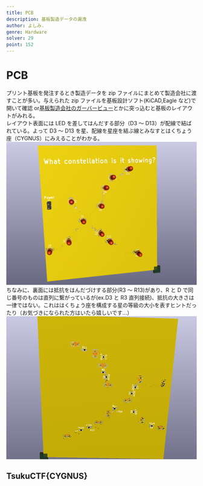 ```yaml
---
title: PCB
description: 基板製造データの漏洩
author: よしみ.
genre: Hardware
solver: 29
point: 152
---
```


# PCB

プリント基板を発注するとき製造データを zip ファイルにまとめて製造会社に渡すことが多い。与えられた zip ファイルを基板設計ソフト(KiCAD,Eagle など)で開いて確認 or[基板製造会社のガーバービュー](https://www.seeedstudio.com/fusion_pcb.html)とかに突っ込むと基板のレイアウトがみれる。  
レイアウト表面には LED を差してはんだする部分（D3 ～ D13）が配線で結ばれている。よって D3 ～ D13 を星、配線を星座を結ぶ線とみなすとはくちょう座（CYGNUS）にみえることがわかる。  
![images/image1.png](images/image1.png)
ちなみに、裏面には抵抗をはんだづけする部分(R3 ～ R13)があり、R と D で同じ番号のものは直列に繋がっているが(ex.D3 と R3 直列接続)、抵抗の大きさは一律ではない。これははくちょう座を構成する星の等級の大小を表すヒントだったり（お気づきになられた方はいたら嬉しいです...）  
![images/image2.png](images/image2.png)

## TsukuCTF{CYGNUS}
